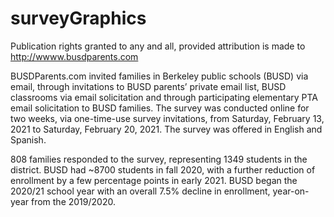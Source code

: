# surveyGraphics
Publication rights granted to any and all, provided attribution is made to http://wwww.busdparents.com


BUSDParents.com invited families in Berkeley public schools (BUSD) via email, through invitations to BUSD parents’ private email list, BUSD classrooms via email solicitation and through participating elementary PTA email solicitation to BUSD families. The survey was conducted online for two weeks, via one-time-use survey invitations, from Saturday, February 13, 2021 to Saturday, February 20, 2021. The survey was offered in English and Spanish.

808 families responded to the survey, representing 1349 students in the district. BUSD had ~8700 students in fall 2020, with a further reduction of enrollment by a few percentage points in early 2021. BUSD began the 2020/21 school year with an overall 7.5% decline in enrollment, year-on-year from the 2019/2020.
